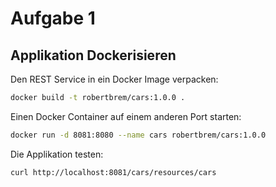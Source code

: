 # Aufgabe 1

## Applikation Dockerisieren
Den REST Service in ein Docker Image verpacken:
```bash
docker build -t robertbrem/cars:1.0.0 .
```
Einen Docker Container auf einem anderen Port starten:
```bash
docker run -d 8081:8080 --name cars robertbrem/cars:1.0.0
```
Die Applikation testen:
```bash
curl http://localhost:8081/cars/resources/cars
```
